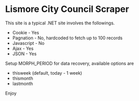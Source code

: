 # Lismore City Council Scraper

This site is a typical .NET site involves the followings.
* Cookie - Yes
* Pagnation - No, hardcoded to fetch up to 100 records
* Javascript - No
* Ajax - Yes
* JSON - Yes


Setup MORPH_PERIOD for data recovery, available options are
* thisweek (default, today - 1 week)
* thismonth
* lastmonth


Enjoy